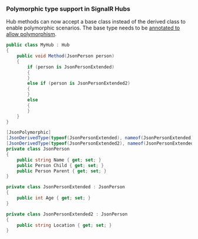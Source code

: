 ### Polymorphic type support in SignalR Hubs

Hub methods can now accept a base class instead of the derived class to enable polymorphic scenarios. The base type needs to be [annotated to allow polymorphism](/dotnet/standard/serialization/system-text-json/polymorphism).

```csharp
public class MyHub : Hub
{
    public void Method(JsonPerson person)
    {
        if (person is JsonPersonExtended)
        {
        }
        else if (person is JsonPersonExtended2)
        {
        }
        else
        {
        }
    }
}

[JsonPolymorphic]
[JsonDerivedType(typeof(JsonPersonExtended), nameof(JsonPersonExtended))]
[JsonDerivedType(typeof(JsonPersonExtended2), nameof(JsonPersonExtended2))]
private class JsonPerson
{
    public string Name { get; set; }
    public Person Child { get; set; }
    public Person Parent { get; set; }
}

private class JsonPersonExtended : JsonPerson
{
    public int Age { get; set; }
}

private class JsonPersonExtended2 : JsonPerson
{
    public string Location { get; set; }
}
```
